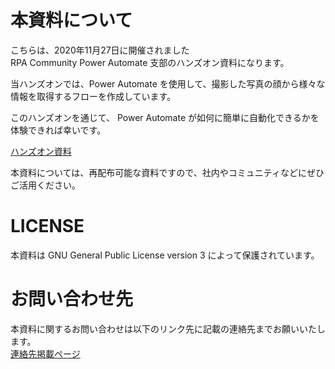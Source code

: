 # 本資料について

こちらは、2020年11月27日に開催されました<br>
RPA Community Power Automate 支部のハンズオン資料になります。<br>

当ハンズオンでは、Power Automate を使用して、撮影した写真の顔から様々な情報を取得するフローを作成しています。

このハンズオンを通じて、 Power Automate が如何に簡単に自動化できるかを体験できれば幸いです。<br>


[ハンズオン資料](./HandsOn.md)

本資料については、再配布可能な資料ですので、社内やコミュニティなどにぜひご活用ください。<br>

# LICENSE

本資料は GNU General Public License version 3 によって保護されています。<br>

# お問い合わせ先

本資料に関するお問い合わせは以下のリンク先に記載の連絡先までお願いいたします。<br>
[連絡先掲載ページ](http://bit.ly/Sentreseau_CTO_Info)